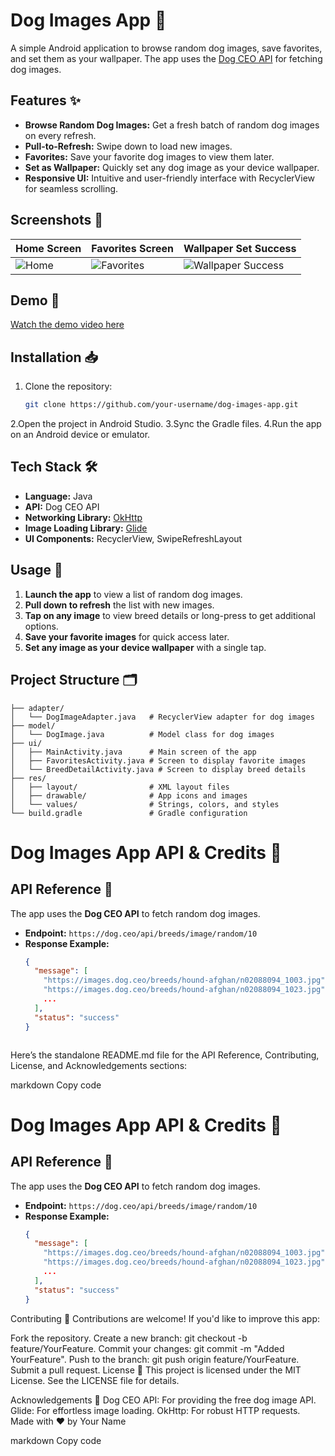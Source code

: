 # Dog Images App 🐶

A simple Android application to browse random dog images, save favorites, and set them as your wallpaper. The app uses the [Dog CEO API](https://dog.ceo/dog-api/) for fetching dog images.

## Features ✨
- **Browse Random Dog Images:** Get a fresh batch of random dog images on every refresh.
- **Pull-to-Refresh:** Swipe down to load new images.
- **Favorites:** Save your favorite dog images to view them later.
- **Set as Wallpaper:** Quickly set any dog image as your device wallpaper.
- **Responsive UI:** Intuitive and user-friendly interface with RecyclerView for seamless scrolling.

## Screenshots 📸
| Home Screen  | Favorites Screen | Wallpaper Set Success |
|--------------|------------------|-----------------------|
| ![Home](screenshots/home_screen.png) | ![Favorites](screenshots/favorites_screen.png) | ![Wallpaper Success](screenshots/wallpaper_success.png) |

## Demo 🎥
[Watch the demo video here](https://github.com/your-username/dog-images-app/demo.mp4)

## Installation 📥

1. Clone the repository:
   ```bash
   git clone https://github.com/your-username/dog-images-app.git
2.Open the project in Android Studio.
3.Sync the Gradle files.
4.Run the app on an Android device or emulator.


## Tech Stack 🛠️
- **Language:** Java
- **API:** Dog CEO API
- **Networking Library:** [OkHttp](https://square.github.io/okhttp/)
- **Image Loading Library:** [Glide](https://github.com/bumptech/glide)
- **UI Components:** RecyclerView, SwipeRefreshLayout

## Usage 🚀
1. **Launch the app** to view a list of random dog images.
2. **Pull down to refresh** the list with new images.
3. **Tap on any image** to view breed details or long-press to get additional options.
4. **Save your favorite images** for quick access later.
5. **Set any image as your device wallpaper** with a single tap.

## Project Structure 🗂️
```plaintext
├── adapter/
│   └── DogImageAdapter.java   # RecyclerView adapter for dog images
├── model/
│   └── DogImage.java          # Model class for dog images
├── ui/
│   ├── MainActivity.java      # Main screen of the app
│   ├── FavoritesActivity.java # Screen to display favorite images
│   └── BreedDetailActivity.java # Screen to display breed details
├── res/
│   ├── layout/                # XML layout files
│   ├── drawable/              # App icons and images
│   └── values/                # Strings, colors, and styles
└── build.gradle               # Gradle configuration
```


# Dog Images App API & Credits 📜

## API Reference 🔗
The app uses the **Dog CEO API** to fetch random dog images.

- **Endpoint:** `https://dog.ceo/api/breeds/image/random/10`
- **Response Example:**
  ```json
  {
    "message": [
      "https://images.dog.ceo/breeds/hound-afghan/n02088094_1003.jpg",
      "https://images.dog.ceo/breeds/hound-afghan/n02088094_1023.jpg",
      ...
    ],
    "status": "success"
  }



Here’s the standalone README.md file for the API Reference, Contributing, License, and Acknowledgements sections:

markdown
Copy code
# Dog Images App API & Credits 📜

## API Reference 🔗
The app uses the **Dog CEO API** to fetch random dog images.

- **Endpoint:** `https://dog.ceo/api/breeds/image/random/10`
- **Response Example:**
  ```json
  {
    "message": [
      "https://images.dog.ceo/breeds/hound-afghan/n02088094_1003.jpg",
      "https://images.dog.ceo/breeds/hound-afghan/n02088094_1023.jpg",
      ...
    ],
    "status": "success"
  }
Contributing 🤝
Contributions are welcome! If you'd like to improve this app:

Fork the repository.
Create a new branch: git checkout -b feature/YourFeature.
Commit your changes: git commit -m "Added YourFeature".
Push to the branch: git push origin feature/YourFeature.
Submit a pull request.
License 📄
This project is licensed under the MIT License. See the LICENSE file for details.

Acknowledgements 🙏
Dog CEO API: For providing the free dog image API.
Glide: For effortless image loading.
OkHttp: For robust HTTP requests.
Made with ❤️ by Your Name

markdown
Copy code




